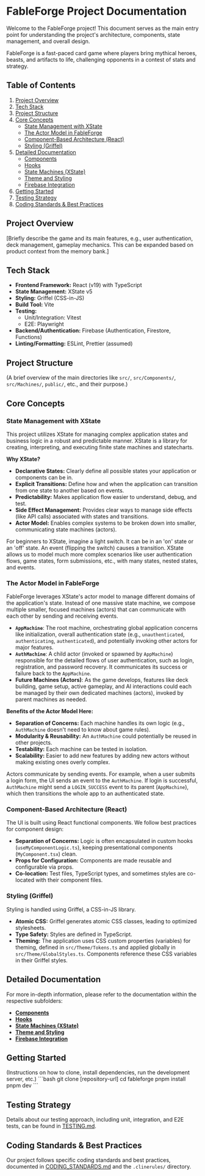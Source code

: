# FableForge Project Documentation

Welcome to the FableForge project! This document serves as the main entry point for understanding the project's architecture, components, state management, and overall design.

FableForge is a fast-paced card game where players bring mythical heroes, beasts, and artifacts to life, challenging opponents in a contest of stats and strategy.

## Table of Contents

1.  [Project Overview](#project-overview)
2.  [Tech Stack](#tech-stack)
3.  [Project Structure](#project-structure)
4.  [Core Concepts](#core-concepts)
    *   [State Management with XState](#state-management-with-xstate)
    *   [The Actor Model in FableForge](#the-actor-model-in-fableforge)
    *   [Component-Based Architecture (React)](#component-based-architecture-react)
    *   [Styling (Griffel)](#styling-griffel)
5.  [Detailed Documentation](#detailed-documentation)
    *   [Components](./Components/README.md)
    *   [Hooks](./Hooks/README.md)
    *   [State Machines (XState)](./Machines/README.md)
    *   [Theme and Styling](./Theme/README.md)
    *   [Firebase Integration](./Firebase/README.md)
6.  [Getting Started](#getting-started)
7.  [Testing Strategy](./TESTING.md)
8.  [Coding Standards & Best Practices](./CODING_STANDARDS.md)

## Project Overview

[Briefly describe the game and its main features, e.g., user authentication, deck management, gameplay mechanics. This can be expanded based on product context from the memory bank.]

## Tech Stack

*   **Frontend Framework:** React (v19) with TypeScript
*   **State Management:** XState v5
*   **Styling:** Griffel (CSS-in-JS)
*   **Build Tool:** Vite
*   **Testing:**
    *   Unit/Integration: Vitest
    *   E2E: Playwright
*   **Backend/Authentication:** Firebase (Authentication, Firestore, Functions)
*   **Linting/Formatting:** ESLint, Prettier (assumed)

## Project Structure

(A brief overview of the main directories like `src/`, `src/Components/`, `src/Machines/`, `public/`, etc., and their purpose.)

## Core Concepts

### State Management with XState

This project utilizes XState for managing complex application states and business logic in a robust and predictable manner. XState is a library for creating, interpreting, and executing finite state machines and statecharts.

**Why XState?**
*   **Declarative States:** Clearly define all possible states your application or components can be in.
*   **Explicit Transitions:** Define how and when the application can transition from one state to another based on events.
*   **Predictability:** Makes application flow easier to understand, debug, and test.
*   **Side Effect Management:** Provides clear ways to manage side effects (like API calls) associated with states and transitions.
*   **Actor Model:** Enables complex systems to be broken down into smaller, communicating state machines (actors).

For beginners to XState, imagine a light switch. It can be in an 'on' state or an 'off' state. An event (flipping the switch) causes a transition. XState allows us to model much more complex scenarios like user authentication flows, game states, form submissions, etc., with many states, nested states, and events.

### The Actor Model in FableForge

FableForge leverages XState's actor model to manage different domains of the application's state. Instead of one massive state machine, we compose multiple smaller, focused machines (actors) that can communicate with each other by sending and receiving events.

*   **`AppMachine`**: The root machine, orchestrating global application concerns like initialization, overall authentication state (e.g., `unauthenticated`, `authenticating`, `authenticated`), and potentially invoking other actors for major features.
*   **`AuthMachine`**: A child actor (invoked or spawned by `AppMachine`) responsible for the detailed flows of user authentication, such as login, registration, and password recovery. It communicates its success or failure back to the `AppMachine`.
*   **Future Machines (Actors)**: As the game develops, features like deck building, game setup, active gameplay, and AI interactions could each be managed by their own dedicated machines (actors), invoked by parent machines as needed.

**Benefits of the Actor Model Here:**
*   **Separation of Concerns:** Each machine handles its own logic (e.g., `AuthMachine` doesn't need to know about game rules).
*   **Modularity & Reusability:** An `AuthMachine` could potentially be reused in other projects.
*   **Testability:** Each machine can be tested in isolation.
*   **Scalability:** Easier to add new features by adding new actors without making existing ones overly complex.

Actors communicate by sending events. For example, when a user submits a login form, the UI sends an event to the `AuthMachine`. If login is successful, `AuthMachine` might send a `LOGIN_SUCCESS` event to its parent (`AppMachine`), which then transitions the whole app to an authenticated state.

### Component-Based Architecture (React)

The UI is built using React functional components. We follow best practices for component design:
*   **Separation of Concerns:** Logic is often encapsulated in custom hooks (`useMyComponentLogic.ts`), keeping presentational components (`MyComponent.tsx`) clean.
*   **Props for Configuration:** Components are made reusable and configurable via props.
*   **Co-location:** Test files, TypeScript types, and sometimes styles are co-located with their component files.

### Styling (Griffel)

Styling is handled using Griffel, a CSS-in-JS library.
*   **Atomic CSS:** Griffel generates atomic CSS classes, leading to optimized stylesheets.
*   **Type Safety:** Styles are defined in TypeScript.
*   **Theming:** The application uses CSS custom properties (variables) for theming, defined in `src/Theme/Tokens.ts` and applied globally in `src/Theme/GlobalStyles.ts`. Components reference these CSS variables in their Griffel styles.

## Detailed Documentation

For more in-depth information, please refer to the documentation within the respective subfolders:

*   **[Components](./Components/README.md)**
*   **[Hooks](./Hooks/README.md)**
*   **[State Machines (XState)](./Machines/README.md)**
*   **[Theme and Styling](./Theme/README.md)**
*   **[Firebase Integration](./Firebase/README.md)**

## Getting Started

(Instructions on how to clone, install dependencies, run the development server, etc.)
\`\`\`bash
git clone [repository-url]
cd fableforge
pnpm install
pnpm dev
\`\`\`

## Testing Strategy

Details about our testing approach, including unit, integration, and E2E tests, can be found in [TESTING.md](./TESTING.md).

## Coding Standards & Best Practices

Our project follows specific coding standards and best practices, documented in [CODING_STANDARDS.md](./CODING_STANDARDS.md) and the `.clinerules/` directory.
